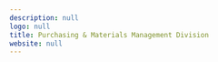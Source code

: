```yaml
---
description: null
logo: null
title: Purchasing & Materials Management Division
website: null
---
```

